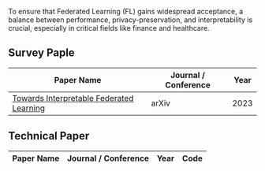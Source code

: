 To ensure that Federated Learning (FL) gains widespread acceptance, a balance between performance, privacy-preservation, and interpretability is crucial, especially in critical fields like finance and healthcare.

## Survey Paple

| Paper Name | Journal / Conference | Year |
| --- | --- | --- |
| [Towards Interpretable Federated Learning](https://arxiv.org/abs/2302.13473) | arXiv | 2023 |


## Technical Paper

| Paper Name | Journal / Conference | Year | Code |
| --- | --- | --- | --- |
